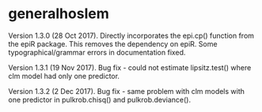 # generalhoslem
Version 1.3.0 (28 Oct 2017). Directly incorporates the epi.cp() function from the epiR package. This removes the dependency on epiR. Some typographical/grammar errors in documentation fixed.

Version 1.3.1 (19 Nov 2017). Bug fix - could not estimate lipsitz.test() where clm model had only one predictor.

Version 1.3.2 (2 Dec 2017). Bug fix - same problem with clm models with one predictor in pulkrob.chisq() and pulkrob.deviance().
